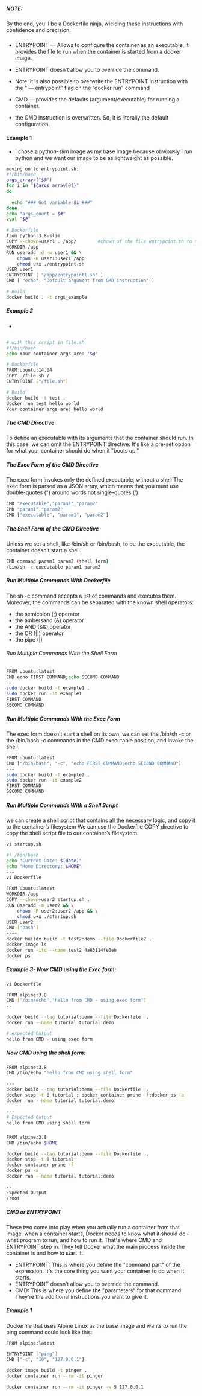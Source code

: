 ##### NOTE: 
By the end, you'll be a Dockerfile ninja, wielding these instructions with confidence and precision.

##### 
- ENTRYPOINT — Allows to configure the container as an executable, it provides the file to run when the container is started from a docker image.
- ENTRYPOINT doesn’t allow you to override the command.
- Note: it is also possible to overwrite the ENTRYPOINT instruction with the “ — entrypoint” flag on the “docker run” command

- CMD — provides the defaults (argument/executable) for running a container.
- the CMD instruction is overwritten. So, it is literally the default configuration.
#### Example 1
- I chose a python-slim image as my base image because obviously I run python and we want our image to be as lightweight as possible.

``````sh
moving on to entrypoint.sh:
#!/bin/bash
args_array=("$@")
for i in "${args_array[@]}"
do
  :
  echo "### Got variable $i ###"
done
echo "args_count = $#"
eval "$@"

# Dockerfile
from python:3.8-slim
COPY --chown=user1 . /app/        #chown of the file entrypoint.sh to non-root user1
WORKDIR /app
RUN useradd -d -m user1 && \
    chown -R user1:user1 /app
    chmod u+x ./entrypoint.sh
USER user1
ENTRYPOINT [ "/app/entrypoint1.sh" ]
CMD [ "echo", "Default argument from CMD instruction" ]

# Build
docker build . -t args_example

``````
##### Example 2
- 
``````sh

# with this script in file.sh
#!/bin/bash
echo Your container args are: "$@"

# Dockerfile
FROM ubuntu:14.04
COPY ./file.sh /
ENTRYPOINT ["/file.sh"]

# Build
docker build -t test .
docker run test hello world
Your container args are: hello world

``````

#####  The CMD Directive
To define an executable with its arguments that the container should run. In this case, we can omit the ENTRYPOINT directive.
It's like a pre-set option for what your container should do when it "boots up."

##### The Exec Form of the CMD Directive
The exec form invokes only the defined executable, without a shell
The exec form is parsed as a JSON array, which means that you must use double-quotes (") around words not single-quotes (').
``````sh
CMD "executable","param1","param2"
CMD "param1","param2"
CMD ["executable", "param1", "param2"]

``````
##### The Shell Form of the CMD Directive
Unless we set a shell, like /bin/sh or /bin/bash, to be the executable, the container doesn’t start a shell. 
``````sh
CMD command param1 param2 (shell form)
/bin/sh -c executable param1 param2

``````
#####  Run Multiple Commands With Dockerfile
The sh -c command accepts a list of commands and executes them. Moreover, the commands can be separated with the known shell operators:

- the semicolon (;) operator
- the ambersand (&) operator
- the AND (&&) operator
- the OR (||) operator
- the pipe (|)

###### Run Multiple Commands With the Shell Form

``````sh
FROM ubuntu:latest
CMD echo FIRST COMMAND;echo SECOND COMMAND
---
sudo docker build -t example1 .
sudo docker run -it example1
FIRST COMMAND
SECOND COMMAND
``````
#####  Run Multiple Commands With the Exec Form
The exec form doesn’t start a shell on its own, we can set the /bin/sh -c or the /bin/bash -c commands in the CMD executable position, and invoke the shell

``````sh
FROM ubuntu:latest
CMD ["/bin/bash", "-c", "echo FIRST COMMAND;echo SECOND COMMAND"]
---
sudo docker build -t example2 .
sudo docker run -it example2
FIRST COMMAND
SECOND COMMAND
``````

#####  Run Multiple Commands With a Shell Script
we can create a shell script that contains all the necessary logic, and copy it to the container’s filesystem
We can use the Dockerfile COPY directive to copy the shell script file to our container’s filesystem.
``````sh
vi startup.sh

#! /bin/bash
echo "Current Date: $(date)"
echo "Home Directory: $HOME"
--- 
vi Dockerfile

FROM ubuntu:latest
WORKDIR /app
COPY --chown=user2 startup.sh .
RUN useradd -m user2 && \
    chown -R user2:user2 /app && \
    chmod u+x ./startup.sh
USER user2
CMD ["bash"]
----
docker buildx build -t test2:demo --file Dockerfile2 .
docker image ls
docker run -itd --name test2 4a83114fe0eb
docker ps

``````
#####  Example 3- Now CMD using the Exec form:

``````sh
vi Dockerfile

FROM alpine:3.8
CMD ["/bin/echo","hello from CMD - using exec form"]
--

docker build --tag tutorial:demo --file Dockerfile  .
docker run --name tutorial tutorial:demo

# expected Output
hello from CMD - using exec form
``````
#####  Now CMD using the shell form:

``````sh
FROM alpine:3.8
CMD /bin/echo "hello from CMD using shell form"

---
docker build --tag tutorial:demo --file Dockerfile  .
docker stop -t 0 tutorial ; docker container prune -f;docker ps -a
docker run --name tutorial tutorial:demo

---
# Expected Output
hello from CMD using shell form
``````
#####  

``````sh
FROM alpine:3.8
CMD /bin/echo $HOME

docker build --tag tutorial:demo --file Dockerfile  .
docker stop -t 0 tutorial
docker container prune -f
docker ps -a
docker run --name tutorial tutorial:demo

--
Expected Output
/root
``````
#####  CMD or ENTRYPOINT
These two come into play when you actually run a container from that image. when a container starts, Docker needs to know what it should do – 
what program to run, and how to run it. That's where CMD and ENTRYPOINT step in. They tell Docker what the main process inside the container is and how to start it.

- ENTRYPOINT: This is where you define the "command part" of the expression. It's the core thing you want your container to do when it starts.
- ENTRYPOINT doesn’t allow you to override the command.
- CMD: This is where you define the "parameters" for that command. They're the additional instructions you want to give it.

##### Example 1 
Dockerfile that uses Alpine Linux as the base image and wants to run the ping command could look like this:

``````sh
FROM alpine:latest

ENTRYPOINT ["ping"]
CMD ["-c", "10", "127.0.0.1"]

docker image build -t pinger .
docker container run --rm -it pinger

docker container run --rm -it pinger -w 5 127.0.0.1
``````


